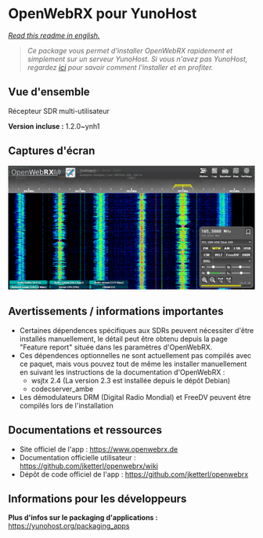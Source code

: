 <!--
N.B.: This README was automatically generated by https://github.com/YunoHost/apps/tree/master/tools/README-generator
It shall NOT be edited by hand.
-->

# OpenWebRX pour YunoHost

*[Read this readme in english.](./README.md)*

> *Ce package vous permet d'installer OpenWebRX rapidement et simplement sur un serveur YunoHost.
Si vous n'avez pas YunoHost, regardez [ici](https://yunohost.org/#/install) pour savoir comment l'installer et en profiter.*

## Vue d'ensemble

Récepteur SDR multi-utilisateur


**Version incluse :** 1.2.0~ynh1

## Captures d'écran

![Capture d'écran de OpenWebRX](./doc/screenshots/screenshot1.png)

## Avertissements / informations importantes

* Certaines dépendences spécifiques aux SDRs peuvent nécessiter d'être installés manuellement, le détail peut être obtenu depuis la page "Feature report" située dans les paramètres d'OpenWebRX.
* Ces dépendences optionnelles ne sont actuellement pas compilés avec ce paquet, mais vous pouvez tout de même les installer manuellement en suivant les instructions de la documentation d'OpenWebRX :
    * wsjtx 2.4 (La version 2.3 est installée depuis le dépôt Debian)
    * codecserver_ambe
* Les démodulateurs DRM (Digital Radio Mondial) et FreeDV peuvent être compilés lors de l'installation

## Documentations et ressources

* Site officiel de l'app : <https://www.openwebrx.de>
* Documentation officielle utilisateur : <https://github.com/jketterl/openwebrx/wiki>
* Dépôt de code officiel de l'app : <https://github.com/jketterl/openwebrx>

## Informations pour les développeurs

**Plus d'infos sur le packaging d'applications :** <https://yunohost.org/packaging_apps>

